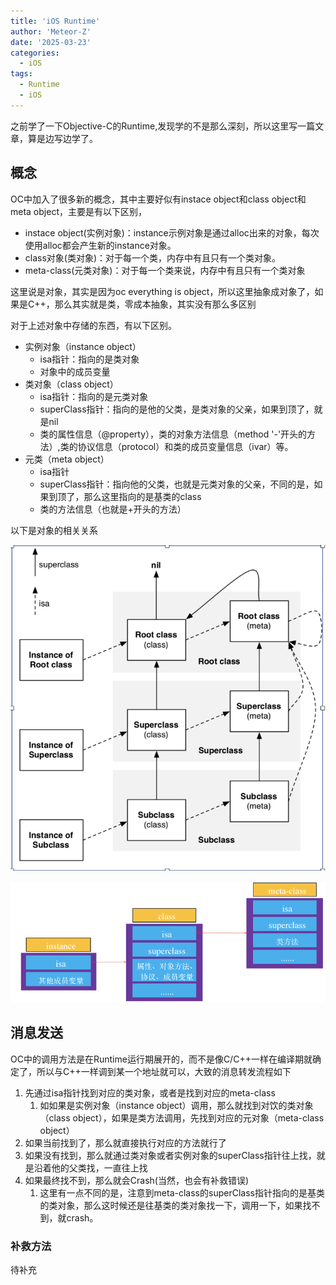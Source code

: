 ```yaml
---
title: 'iOS Runtime'
author: 'Meteor-Z'
date: '2025-03-23'
categories:
  - iOS
tags:
  - Runtime
  - iOS
---
```


之前学了一下Objective-C的Runtime,发现学的不是那么深刻，所以这里写一篇文章，算是边写边学了。

## 概念

OC中加入了很多新的概念，其中主要好似有instace object和class object和meta object，主要是有以下区别，

- instace object(实例对象)：instance示例对象是通过alloc出来的对象，每次使用alloc都会产生新的instance对象。
- class对象(类对象)：对于每一个类，内存中有且只有一个类对象。
- meta-class(元类对象)：对于每一个类来说，内存中有且只有一个类对象

这里说是对象，其实是因为oc everything is object，所以这里抽象成对象了，如果是C++，那么其实就是类，零成本抽象，其实没有那么多区别

对于上述对象中存储的东西，有以下区别。

- 实例对象（instance object）
  - isa指针：指向的是类对象
  - 对象中的成员变量
- 类对象（class object）
  - isa指针：指向的是元类对象
  - superClass指针：指向的是他的父类，是类对象的父亲，如果到顶了，就是nil
  - 类的属性信息（@property），类的对象方法信息（method '-'开头的方法）,类的协议信息（protocol）和类的成员变量信息（ivar）等。
- 元类（meta object）
  - isa指针
  - superClass指针：指向他的父类，也就是元类对象的父亲，不同的是，如果到顶了，那么这里指向的是基类的class
  - 类的方法信息（也就是+开头的方法）

以下是对象的相关关系

![OC-Runtime](OC-Runtime.png)

![OC对象的存储](OC对象的存储.png)

## 消息发送

OC中的调用方法是在Runtime运行期展开的，而不是像C/C++一样在编译期就确定了，所以与C++一样调到某一个地址就可以，大致的消息转发流程如下

1. 先通过isa指针找到对应的类对象，或者是找到对应的meta-class
   1. 如如果是实例对象（instance object）调用，那么就找到对饮的类对象（class object），如果是类方法调用，先找到对应的元对象（meta-class object）
2. 如果当前找到了，那么就直接执行对应的方法就行了
3. 如果没有找到，那么就通过类对象或者实例对象的superClass指针往上找，就是沿着他的父类找，一直往上找
4. 如果最终找不到，那么就会Crash(当然，也会有补救错误)
   1. 这里有一点不同的是，注意到meta-class的superClass指针指向的是基类的类对象，那么这时候还是往基类的类对象找一下，调用一下，如果找不到，就crash。

### 补救方法

待补充
